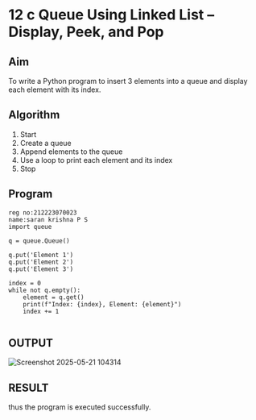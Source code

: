 # 12 c Queue Using Linked List – Display, Peek, and Pop

## Aim

To write a Python program to insert 3 elements into a queue and display each element with its index.

## Algorithm

1. Start  
2. Create a queue  
3. Append elements to the queue  
4. Use a loop to print each element and its index  
5. Stop

## Program

```
reg no:212223070023
name:saran krishna P S
import queue

q = queue.Queue()

q.put('Element 1')
q.put('Element 2')
q.put('Element 3')

index = 0
while not q.empty():
    element = q.get()
    print(f"Index: {index}, Element: {element}")
    index += 1


```

## OUTPUT
![Screenshot 2025-05-21 104314](https://github.com/user-attachments/assets/703160b2-b1b3-49ef-b080-5543a08fe02d)

## RESULT
thus the program is executed successfully.
